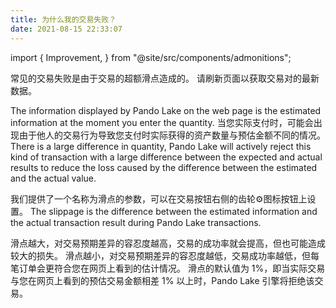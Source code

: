```yaml
---
title: 为什么我的交易失败？
date: 2021-08-15 22:33:07
---
```


import { Improvement, } from "@site/src/components/admonitions";

<Improvement />


常见的交易失败是由于交易的超额滑点造成的。 请刷新页面以获取交易对的最新数据。

The information displayed by Pando Lake on the web page is the estimated information at the moment you enter the quantity. 当您实际支付时，可能会出现由于他人的交易行为导致您支付时实际获得的资产数量与预估金额不同的情况。 There is a large difference in quantity, Pando Lake will actively reject this kind of transaction with a large difference between the expected and actual results to reduce the loss caused by the difference between the estimated and the actual value.

我们提供了一个名称为滑点的参数，可以在交易按钮右侧的齿轮⚙图标按钮上设置。 The slippage is the difference between the estimated information and the actual transaction result during Pando Lake transactions.

滑点越大，对交易预期差异的容忍度越高，交易的成功率就会提高，但也可能造成较大的损失。 滑点越小，对交易预期差异的容忍度越低，交易成功率越低，但每笔订单会更符合您在网页上看到的估计情况。 滑点的默认值为 1%，即当实际交易与您在网页上看到的预估交易金额相差 1% 以上时，Pando Lake 引擎将拒绝该交易。